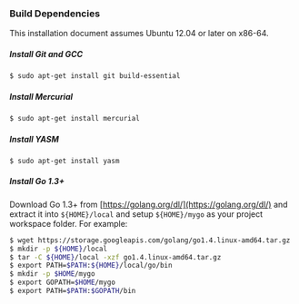 ### Build Dependencies
This installation document assumes Ubuntu 12.04 or later on x86-64.

##### Install Git and GCC
```sh
$ sudo apt-get install git build-essential
```

##### Install Mercurial
```sh
$ sudo apt-get install mercurial
```

##### Install YASM
```sh
$ sudo apt-get install yasm
```

##### Install Go 1.3+
Download Go 1.3+ from [https://golang.org/dl/](https://golang.org/dl/) and extract it into ``${HOME}/local`` and setup ``${HOME}/mygo`` as your project workspace folder.
For example:
```sh
$ wget https://storage.googleapis.com/golang/go1.4.linux-amd64.tar.gz
$ mkdir -p ${HOME}/local
$ tar -C ${HOME}/local -xzf go1.4.linux-amd64.tar.gz
$ export PATH=$PATH:${HOME}/local/go/bin
$ mkdir -p $HOME/mygo
$ export GOPATH=$HOME/mygo
$ export PATH=$PATH:$GOPATH/bin
```
